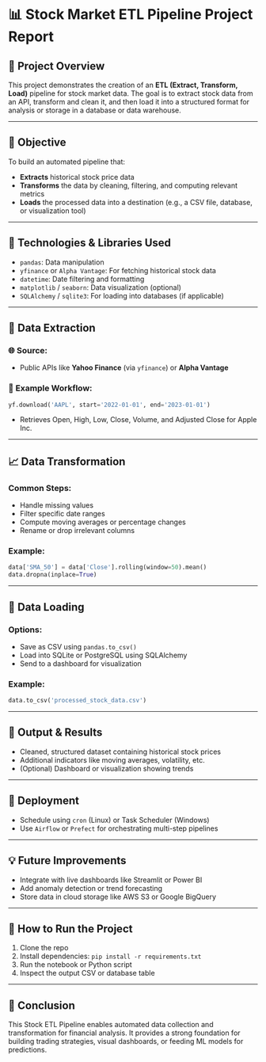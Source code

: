# 📊 Stock Market ETL Pipeline Project Report

## 📄 Project Overview
This project demonstrates the creation of an **ETL (Extract, Transform, Load)** pipeline for stock market data. The goal is to extract stock data from an API, transform and clean it, and then load it into a structured format for analysis or storage in a database or data warehouse.

---

## 🚀 Objective
To build an automated pipeline that:
- **Extracts** historical stock price data
- **Transforms** the data by cleaning, filtering, and computing relevant metrics
- **Loads** the processed data into a destination (e.g., a CSV file, database, or visualization tool)

---

## 🔧 Technologies & Libraries Used
- `pandas`: Data manipulation
- `yfinance` or `Alpha Vantage`: For fetching historical stock data
- `datetime`: Date filtering and formatting
- `matplotlib` / `seaborn`: Data visualization (optional)
- `SQLAlchemy` / `sqlite3`: For loading into databases (if applicable)

---

## 📂 Data Extraction
### 🌐 Source:
- Public APIs like **Yahoo Finance** (via `yfinance`) or **Alpha Vantage**

### 🔹 Example Workflow:
```python
yf.download('AAPL', start='2022-01-01', end='2023-01-01')
```
- Retrieves Open, High, Low, Close, Volume, and Adjusted Close for Apple Inc.

---

## 📈 Data Transformation
### Common Steps:
- Handle missing values
- Filter specific date ranges
- Compute moving averages or percentage changes
- Rename or drop irrelevant columns

### Example:
```python
data['SMA_50'] = data['Close'].rolling(window=50).mean()
data.dropna(inplace=True)
```

---

## 📆 Data Loading
### Options:
- Save as CSV using `pandas.to_csv()`
- Load into SQLite or PostgreSQL using SQLAlchemy
- Send to a dashboard for visualization

### Example:
```python
data.to_csv('processed_stock_data.csv')
```

---

## 🎉 Output & Results
- Cleaned, structured dataset containing historical stock prices
- Additional indicators like moving averages, volatility, etc.
- (Optional) Dashboard or visualization showing trends

---

## 🚀 Deployment
- Schedule using `cron` (Linux) or Task Scheduler (Windows)
- Use `Airflow` or `Prefect` for orchestrating multi-step pipelines

---

## 💡 Future Improvements
- Integrate with live dashboards like Streamlit or Power BI
- Add anomaly detection or trend forecasting
- Store data in cloud storage like AWS S3 or Google BigQuery

---

## 🚧 How to Run the Project
1. Clone the repo
2. Install dependencies: `pip install -r requirements.txt`
3. Run the notebook or Python script
4. Inspect the output CSV or database table

---

## 🌟 Conclusion
This Stock ETL Pipeline enables automated data collection and transformation for financial analysis. It provides a strong foundation for building trading strategies, visual dashboards, or feeding ML models for predictions.

